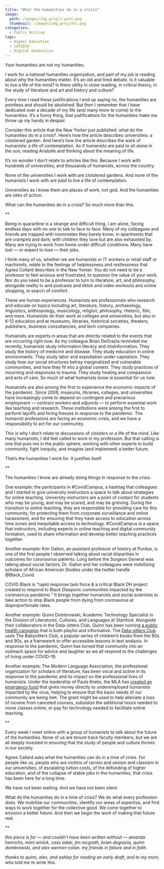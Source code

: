 ```yaml
---
title: "What the humanities do in a crisis"
image: 
  path: /images/img_proj/1-post.png
  thumbnail: /images/img_proj/dsc.png
categories:
  - Public Writing
tags:
  - Higher Education
  - COVID19
  - Digital Humanities
---
```

Your humanities are not my humanities.

I work for a national humanities organization, and part of my job is reading about why the humanities matter. It’s an old and tired debate. Is it valuable to live a life of the mind? Is there utility in close reading, in critical theory, in the study of literature and art and history and culture?

Every time I read these justifications I end up saying no, the humanities are pointless and should be abolished. But then I remember that I have dedicated over a decade of my life (and many more to come) to the humanities. It’s a funny thing, that justifications for the humanities make me throw up my hands in despair.

Consider this article that the New Yorker just published: what do the humanities do in a crisis?. Here’s how the article describes universities: a cloistered garden. And here’s how the article describes the work of humanists: a life of contemplation. As if humanists are paid to sit alone in the sun, reading Aristotle and thinking about the meaning of life.

It’s no wonder I don’t relate to articles like this. Because I work with hundreds of universities, and thousands of humanists, across the country.

None of the universities I work with are cloistered gardens. And none of the humanists I work with are paid to live a life of contemplation.

Universities as I know them are places of work, not god. And the humanities are sites of action.

What can the humanities do in a crisis? So much more than this.

**

Being in quarantine is a strange and difficult thing. I am alone, facing endless days with no one to talk to face to face. Many of my colleagues and friends are trapped with roommates they barely know; in apartments that are cramped and dark; with children they love but are also exhausted by. Many are trying to work from home under difficult conditions. Many have lost — or expect to lose — their jobs.

I think many of us, whether we are humanists or IT workers or retail staff or machinists, relate to the feelings of helplessness and restlessness that Agnes Collard describes in the New Yorker. You do not need to be a professor to feel anxious and frustrated, to question the value of your work. Nor do you need to be a professor to turn to literature, art, and philosophy, alongside reality tv and podcasts and tiktok and video workouts and online shopping, in search of comfort.

These are human experiences. Humanists are professionals who research and educate on topics including art, literature, history, archaeology, linguistics, anthropology, musicology, religion, philosophy, rhetoric, film, and more. Humanists do their work at colleges and universities, but also in K-12 education and at museums, libraries, historical societies, theaters, publishers, business consultancies, and tech companies.

Humanists are experts in areas that are directly related to the events that are occurring right now. As my colleague Brian DeGrazia reminded me recently, humanists study information literacy and misinformation. They study the history of medicine and disease. They study education in online environments. They study labor and exploitation under capitalism. They study how our social structures betray marginalized and vulnerable communities, and how they fit into a global context. They study practices of mourning and responses to trauma. They study healing and compassion and acts of care. So much of what humanists know is essential for us now.

Humanists are also among the first to experience the economic impacts of the pandemic. Since 2008, museums, libraries, colleges, and universities have increasingly come to depend on contingent and precarious employment — contract workers and adjuncts — to perform essential work like teaching and research. These institutions were among the first to perform layoffs and hiring freezes in response to the pandemic. The humanist professions are facing an economic crisis, and we have a responsibility to act for our community.

This is why I don’t relate to discussions of cloisters or a life of the mind. Like many humanists, I did feel called to work in my profession. But that calling is one that puts me in the public sphere, working with other experts to build community, fight inequity, and imagine (and implement) a better future.

That’s the humanities I work for. It justifies itself.

**

The humanities I know are already doing things in response to the crisis.

One example: the participants in #CovidCampus, a hashtag that colleagues and I started to give university instructors a space to talk about strategies for online teaching. University instructors are a point of contact for students who may be young, and may be scared, and may be grieving. During the transition to online teaching, they are responsible for providing care for this community, for protecting them from corporate surveillance and online harassment, and for ensuring that they have access to education across time zones and inequitable access to technology. #CovidCampus is a space that instructors, including experts in online teaching and digital community formation, used to share information and develop better teaching practices together.

Another example: Kim Gallon, an assistant professor of history at Purdue, is one of the first people I observed talking about racial disparities in outcomes for coronavirus patients. Long before the Surgeon General was talking about social factors, Dr. Gallon and her colleagues were mobilizing scholars of African American Studies under the twitter handle @Black_Covid.

COVID Black is “rapid response task force & a critical Black DH project created to respond to Black Diasporic communities impacted by the coronavirus pandemic.” It brings together humanists and social scientists to take action to stop Black people from dying from coronavirus at disproportionate rates.

Another example: Quinn Dombrowski, Academic Technology Specialist in the Division of Literatures, Cultures, and Languages at Stanford. Alongside their collaborators in the Data-sitters Club, Quinn has been running [a public health campaign](https://datasittersclub.github.io/site/covid19/) that is both playful and informative. The [Data-sitters Club](https://datasittersclub.github.io/site/) uses The Babysitters Club, a popular series of children’s books from the 80s and 90s, as a framework to offer accessible lessons in text analysis. In response to the pandemic, Quinn has turned that community into an outreach space for advice and laughter as we all respond to the challenges of living under COVID-19.

Another example: The Modern Language Association, the professional organization for scholars of literature, has been vocal and active in its response to the pandemic and its impact on the professional lives of humanists. Under the leadership of Paula Krebs, the MLA has [created an emergency fund](https://www.mla.org/Resources/Career/MLA-Grants-and-Awards/COVID-19-Emergency-Grants) that gives money directly to underemployed humanists impacted by the virus, helping to ensure that the basic needs of our community are being met. The grant might be used to help alleviate a loss of income from canceled courses, subsidize the additional hours needed to move classes online, or pay for technology needed to facilitate online teaching.

**

Every week I meet online with a group of humanists to talk about the future of the humanities. None of us are tenure track faculty members, but we are all deeply invested in ensuring that the study of people and culture thrives in our society.

Agnes Callard asks what the humanities can do in a time of crisis. For people like us, people who are victims of racism and sexism and classism in our universities, of escalating tuition costs, of the defunding of higher education, and of the collapse of stable jobs in the humanities, that crisis has been here for a long time.

We have not been waiting. And we have not been silent.

What do the humanities do in a time of crisis? We do what every profession does. We mobilize our communities, identify our areas of expertise, and find ways to work together for the collective good. We come together to envision a better future. And then we begin the work of making that future real.

**

*this piece is for — and couldn’t have been written without — amanda henrichs, mimi winick, cass adair, jim mcgrath, brian degrazia, quinn dombrowski, and alex wermer-colan. my friends in failure and in faith.*

*thanks to quinn, alex, and ashley for reading an early draft, and to my mom, who told me to write this.*